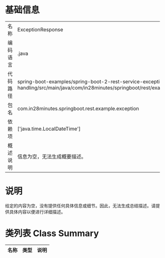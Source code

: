 # 基础信息

|      |      |
|------|------|
| 名称 | ExceptionResponse |
| 编码语言 | .java |
| 代码路径 | spring-boot-examples/spring-boot-2-rest-service-exception-handling/src/main/java/com/in28minutes/springboot/rest/example/exception/ExceptionResponse.java |
| 包名 | com.in28minutes.springboot.rest.example.exception |
| 依赖项 | ['java.time.LocalDateTime'] |
| 概述说明 | 信息为空，无法生成概要描述。 |

# 说明

给定的内容为空，没有提供任何具体信息或细节。因此，无法生成总结描述。请提供具体内容以便进行详细描述。

# 类列表 Class Summary

| 名称   | 类型  | 说明 |
|-------|------|-------------|





